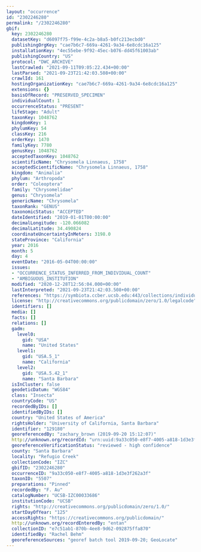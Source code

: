 ```yaml
---
layout: "occurrence"
id: "2302246280"
permalink: "/2302246280"
gbif:
  key: 2302246280
  datasetKey: "d6097f75-f99e-4c2a-b8a5-b0fc213ecbd0"
  publishingOrgKey: "cae7b6c7-669a-4261-9a34-6e8cdc16a125"
  installationKey: "4ec55ebe-9f92-45ec-b076-dd45f61003ab"
  publishingCountry: "US"
  protocol: "DWC_ARCHIVE"
  lastCrawled: "2021-09-11T09:05:22.434+00:00"
  lastParsed: "2021-09-23T21:42:03.508+00:00"
  crawlId: 161
  hostingOrganizationKey: "cae7b6c7-669a-4261-9a34-6e8cdc16a125"
  extensions: {}
  basisOfRecord: "PRESERVED_SPECIMEN"
  individualCount: 1
  occurrenceStatus: "PRESENT"
  lifeStage: "Adult"
  taxonKey: 1048762
  kingdomKey: 1
  phylumKey: 54
  classKey: 216
  orderKey: 1470
  familyKey: 7780
  genusKey: 1048762
  acceptedTaxonKey: 1048762
  scientificName: "Chrysomela Linnaeus, 1758"
  acceptedScientificName: "Chrysomela Linnaeus, 1758"
  kingdom: "Animalia"
  phylum: "Arthropoda"
  order: "Coleoptera"
  family: "Chrysomelidae"
  genus: "Chrysomela"
  genericName: "Chrysomela"
  taxonRank: "GENUS"
  taxonomicStatus: "ACCEPTED"
  dateIdentified: "2019-01-01T00:00:00"
  decimalLongitude: -120.066082
  decimalLatitude: 34.490824
  coordinateUncertaintyInMeters: 3198.0
  stateProvince: "California"
  year: 2016
  month: 5
  day: 4
  eventDate: "2016-05-04T00:00:00"
  issues:
  - "OCCURRENCE_STATUS_INFERRED_FROM_INDIVIDUAL_COUNT"
  - "AMBIGUOUS_INSTITUTION"
  modified: "2020-12-28T12:56:04.000+00:00"
  lastInterpreted: "2021-09-23T21:42:03.508+00:00"
  references: "https://symbiota.ccber.ucsb.edu:443/collections/individual/index.php?occid=129180"
  license: "http://creativecommons.org/publicdomain/zero/1.0/legalcode"
  identifiers: []
  media: []
  facts: []
  relations: []
  gadm:
    level0:
      gid: "USA"
      name: "United States"
    level1:
      gid: "USA.5_1"
      name: "California"
    level2:
      gid: "USA.5.42_1"
      name: "Santa Barbara"
  isInCluster: false
  geodeticDatum: "WGS84"
  class: "Insecta"
  countryCode: "US"
  recordedByIDs: []
  identifiedByIDs: []
  country: "United States of America"
  rightsHolder: "University of California, Santa Barbara"
  identifier: "129180"
  georeferencedBy: "zachary_brown (2019-09-20 15:12:07)"
  http://unknown.org/recordId: "urn:uuid:9a33c050-e8f7-4005-a818-1d3e3f262a3f"
  georeferenceVerificationStatus: "reviewed - high confidence"
  county: "Santa Barbara"
  locality: "Refugio Creek"
  collectionCode: "IZC"
  gbifID: "2302246280"
  occurrenceID: "9a33c050-e8f7-4005-a818-1d3e3f262a3f"
  taxonID: "5507"
  preparations: "Pinned"
  recordedBy: "F. Au"
  catalogNumber: "UCSB-IZC00033686"
  institutionCode: "UCSB"
  rights: "http://creativecommons.org/publicdomain/zero/1.0/"
  startDayOfYear: "125"
  accessRights: "https://creativecommons.org/publicdomain/"
  http://unknown.org/recordEnteredBy: "entan"
  collectionID: "e7c51ab1-870b-4ee8-9d62-092875ffa870"
  identifiedBy: "Rachel Behm"
  georeferenceSources: "georef batch tool 2019-09-20; GeoLocate"
---
```

